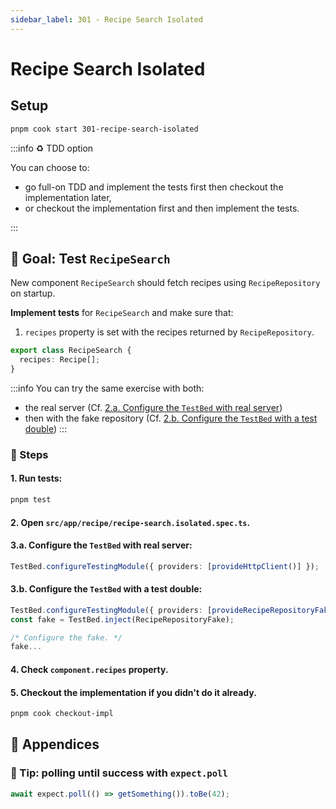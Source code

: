 ```yaml
---
sidebar_label: 301 - Recipe Search Isolated
---
```


# Recipe Search Isolated

## Setup

```sh
pnpm cook start 301-recipe-search-isolated
```

:::info ♻️ TDD option

You can choose to:

- go full-on TDD and implement the tests first then checkout the implementation later,
- or checkout the implementation first and then implement the tests.

:::

## 🎯 Goal: Test `RecipeSearch`

New component `RecipeSearch` should fetch recipes using `RecipeRepository` on startup.

**Implement tests** for `RecipeSearch` and make sure that:

1. `recipes` property is set with the recipes returned by `RecipeRepository`.

```ts
export class RecipeSearch {
  recipes: Recipe[];
}
```

:::info
You can try the same exercise with both:

- the real server (Cf. [2.a. Configure the `TestBed` with real server](#2a-configure-the-testbed-with-real-server))
- then with the fake repository (Cf. [2.b. Configure the `TestBed` with a test double](#2b-configure-the-testbed-with-a-test-double))
  :::

### 📝 Steps

#### 1. Run tests:

```sh
pnpm test
```

#### 2. Open `src/app/recipe/recipe-search.isolated.spec.ts`.

#### 3.a. Configure the `TestBed` with real server:

```ts
TestBed.configureTestingModule({ providers: [provideHttpClient()] });
```

#### 3.b. Configure the `TestBed` with a test double:

```ts
TestBed.configureTestingModule({ providers: [provideRecipeRepositoryFake()] });
const fake = TestBed.inject(RecipeRepositoryFake);

/* Configure the fake. */
fake...
```

#### 4. Check `component.recipes` property.

#### 5. Checkout the implementation if you didn't do it already.

```sh
pnpm cook checkout-impl
```

## 📖 Appendices

### 🎁 Tip: polling until success with `expect.poll`

```ts
await expect.poll(() => getSomething()).toBe(42);
```
